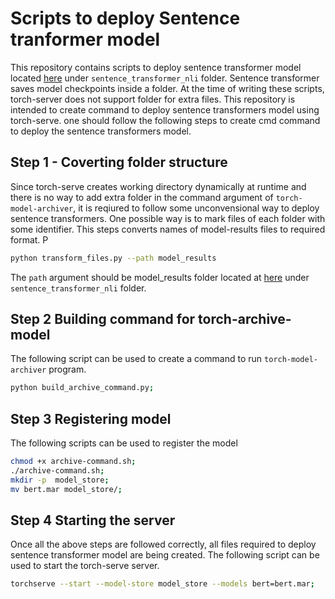 # Scripts to deploy Sentence tranformer model
This repository contains scripts to deploy sentence transformer model located [here](https://www.kaggle.com/skylord/coronawhy?select=sentence_transformer_nli) under `sentence_transformer_nli` folder. Sentence transformer saves model checkpoints inside a folder. At the time of writing these scripts, torch-server does not support folder for extra files. This repository is intended to create command to deploy sentence transformers model using torch-serve. one should follow the following steps to create cmd command to deploy the sentence transformers model. 
## Step 1 - Coverting folder structure
Since torch-serve creates working directory dynamically at runtime and there is no way to add extra folder in the command argument of `torch-model-archiver`, it is reqiured to follow some unconvensional way to deploy sentence transformers. One possible way is to mark files of each folder with some identifier. This steps converts names of model-results files to required format. P

```bash
python transform_files.py --path model_results

```
The `path` argument should be model_results folder located at [here](https://www.kaggle.com/skylord/coronawhy?select=sentence_transformer_nli) under `sentence_transformer_nli` folder.

## Step 2 Building command for torch-archive-model
The following script can be used to create a command to run `torch-model-archiver` program.

```bash
python build_archive_command.py;
```

## Step 3 Registering model
The following scripts can be used to register the model 
```bash
chmod +x archive-command.sh;
./archive-command.sh;
mkdir -p  model_store;
mv bert.mar model_store/;
```

## Step 4 Starting the server
Once all the above steps are followed correctly, all files required to deploy sentence transformer model are being created. The following script can be used to start the torch-serve server.
```bash
torchserve --start --model-store model_store --models bert=bert.mar;
```
